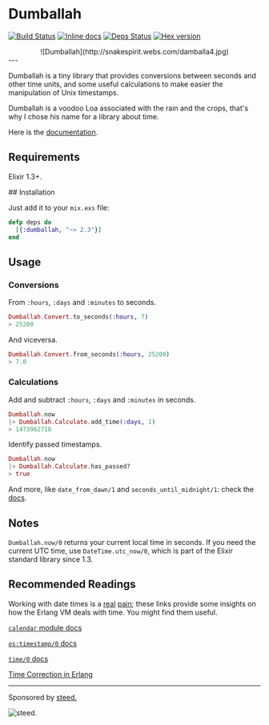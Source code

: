 # Dumballah

[![Build Status](https://travis-ci.org/ZuraGuerra/dumballah.svg?branch=master)](https://travis-ci.org/ZuraGuerra/dumballah)
[![Inline docs](http://inch-ci.org/github/ZuraGuerra/dumballah.svg)](http://inch-ci.org/github/ZuraGuerra/dumballah)
[![Deps Status](https://beta.hexfaktor.org/badge/all/github/ZuraGuerra/dumballah.svg)](https://beta.hexfaktor.org/github/ZuraGuerra/dumballah)
[![Hex version](https://img.shields.io/hexpm/v/dumballah.svg)](https://hex.pm/packages/dumballah)

<center>
![Dumballah](http://snakespirit.webs.com/damballa4.jpg)
</center>
---

Dumballah is a tiny library that provides conversions between seconds and other time units, and some useful calculations to make easier the manipulation of Unix timestamps.

Dumballah is a voodoo Loa associated with the rain and the crops, that's why I chose his name for a library about time.

Here is the [documentation](https://hexdocs.pm/dumballah/api-reference.html).

## Requirements

Elixir 1.3+.

## Installation

Just add it to your `mix.exs` file:

```elixir
defp deps do
  [{:dumballah, "~> 2.3"}]
end
```

## Usage

### Conversions

From `:hours`, `:days` and `:minutes` to seconds.
```elixir
Dumballah.Convert.to_seconds(:hours, 7)
> 25200
```

And viceversa.
```elixir
Dumballah.Convert.from_seconds(:hours, 25200)
> 7.0
```

### Calculations

Add and subtract `:hours`, `:days` and `:minutes` in seconds.
```elixir
Dumballah.now
|> Dumballah.Calculate.add_time(:days, 1)
> 1473962718
```

Identify passed timestamps.
```elixir
Dumballah.now
|> Dumballah.Calculate.has_passed?
> true
```

And more, like `date_from_dawn/1` and `seconds_until_midnight/1`: check the [docs](https://hexdocs.pm/dumballah/api-reference.html).

## Notes
`Dumballah.now/0` returns your current local time in seconds. If you need the current UTC time, use `DateTime.utc_now/0`, which is part of the Elixir standard library since 1.3.

## Recommended Readings

Working with date times is a [real](http://infiniteundo.com/post/25326999628/falsehoods-programmers-believe-about-time) [pain](http://infiniteundo.com/post/25509354022/more-falsehoods-programmers-believe-about-time); these links provide some insights on how the Erlang VM deals with time. You might find them useful.

[`calendar` module docs](http://erlang.org/doc/man/calendar.html)

[`os:timestamp/0` docs](http://erlang.org/doc/man/os.html#timestamp-0)

[`time/0` docs](http://erlang.org/doc/man/erlang.html#time-0)

[Time Correction in Erlang](http://erlang.org/doc/apps/erts/time_correction.html)

---

Sponsored by [steed.](http://steed.mx/)

![steed.](https://avatars1.githubusercontent.com/u/20601055?v=3&s=200)
